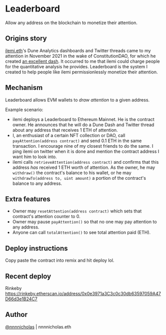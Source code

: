 # Leaderboard 

Allow any address on the blockchain to monetize their attention.

## Origins story
[ilemi.eth](https://twitter.com/andrewhong5297)'s Dune Analytics dashboards and Twitter threads came to my attention in November 2021 in the wake of ConstitutionDAO, for which he created [an excellent dash](https://dune.xyz/ilemi/ConstitutionDAO-Funding-Tracker). It occurred to me that ilemi could charge people for the quantitative analysis he provides. Leaderboard is the system I created to help people like ilemi permissionlessly monetize their attention.

## Mechanism
Leaderboard allows EVM wallets to *draw attention* to a given address. 

Example scenario:

- ilemi deploys a Leaderboard to Ethereum Mainnet. He is the contract owner. He announces that he will do a Dune Dash and Twitter thread about any address that receives 1 ETH of attention.
- I, an enthusiast of a certain NFT collection or DAO, call `payAttention(address contract)` and send 0.1 ETH in the same transaction. I encourage nine of my closest friends to do the same. I ping ilemi on twitter when it is done and mention the contract address I want him to look into.
- ilemi calls `retrieveAttention(address contract)` and confirms that this address *has* received 1 ETH worth of attention. As the owner, he may `withdraw()` the contract's balance to his wallet, or he may `withdrawTo(address to, uint amount)` a portion of the contract's balance to any address.

## Extra features
- Owner may `resetAttention(address contract)` which sets that contract's attention counter to 0.
- Owner may pause `payAttention()` so that no one may pay attention to any address.
- Anyone can call `totalAttention()` to see total attention paid (ETH).

## Deploy instructions
Copy paste the contract into remix and hit deploy lol.

## Recent deploy
Rinkeby https://rinkeby.etherscan.io/address/0x0e3971a3C3c0c30db63597059A47D66d3e1B24C7

## Author
[@nnnnicholas](https://twitter.com/nnnnicholas) | nnnnicholas.eth